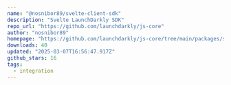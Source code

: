 ```yaml
---
name: "@nosnibor89/svelte-client-sdk"
description: "Svelte LaunchDarkly SDK"
repo_url: "https://github.com/launchdarkly/js-core"
author: "nosnibor89"
homepage: "https://github.com/launchdarkly/js-core/tree/main/packages/sdk/svelte"
downloads: 40
updated: "2025-03-07T16:56:47.917Z"
github_stars: 16
tags: 
  - integration
---
```

